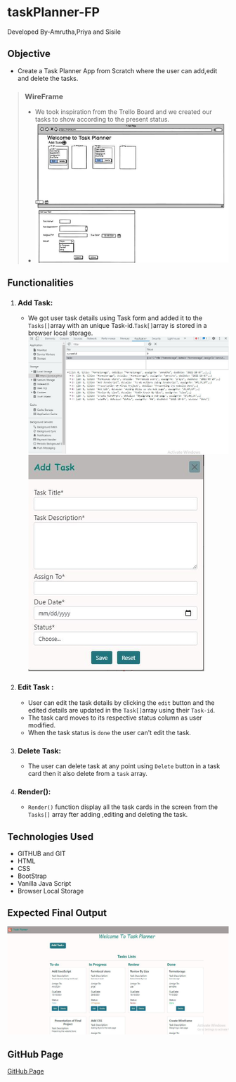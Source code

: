 # taskPlanner-FP
Developed By-Amrutha,Priya and Sisile

## Objective
- Create a Task Planner App from Scratch where the user can add,edit and delete the tasks.

> ### WireFrame
>- We took inspiration from the Trello Board and we created our tasks to show according to the present status. 
>- ![Image of WireFrame](./images/Wireframe.JPG)

## Functionalities
 1. ### Add Task:
    - We got user task details using Task form and added it to the `Tasks[]`array with an unique Task-id.`Task[]`array is stored in a browser local storage.
    ![Image of LocalStorage](./images/local.JPG)
    ![Image of Form](./images/Form.JPG)
    
2. ### Edit Task :
    - User can edit the task details by clicking the `edit` button and the edited details are updated in the `Task[]`array using their `Task-id`.
    - The task card moves to its respective status column as user modified.
    - When the task status is `done` the user can't edit the task.

3. ### Delete Task:
    - The user can delete task at any point using `Delete` button in a task card then it also delete from a `task` array.
4. ### Render():

    - `Render()` function display all the task cards in the screen  from the `Tasks[]` array fter adding ,editing and deleting the task.

## Technologies Used
- GITHUB and GIT
- HTML
- CSS
- BootStrap
- Vanilla Java Script
- Browser Local Storage

## Expected Final Output 
![Image of expected Final o/p](./images/final.JPG)

## GitHub Page
[GitHub Page](https://jkpriya.github.io/taskPlanner-FP/)



 

